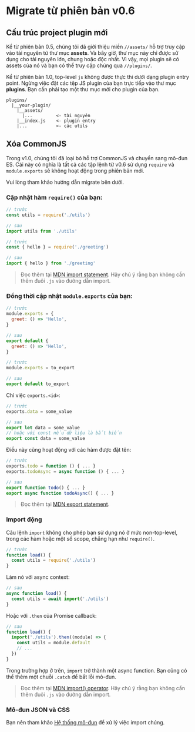 # Migrate từ phiên bản v0.6

## Cấu trúc project plugin mới

<Badge type="tip" text="^1.0" />

Kể từ phiên bản 0.5, chúng tôi đã giới thiệu miền `//assets/` hỗ trợ truy cập vào
tài nguyên từ thư mục **assets**. Và bây giờ, thư mục này chỉ được sử dụng cho
tài nguyên lớn, chung hoặc độc nhất. Vì vậy, mọi plugin sẽ có assets của nó và bạn có thể
truy cập chúng qua `//plugins/`.

Kể từ phiên bản 1.0, top-level `js` không được thực thi dưới dạng plugin entry point. Ngừng việc
đặt các tệp JS plugin của bạn trực tiếp vào thư mục **plugins**. Bạn cần phải
tạo một thư mục mới cho plugin của bạn.

```
plugins/
  |__your-plugin/
    |__assets/
      |...         <- tài nguyên
    |__index.js    <- plugin entry
    |...           <- các utils
```

## Xóa CommonJS

<Badge type="tip" text="^1.0" />

Trong v1.0, chúng tôi đã loại bỏ hỗ trợ CommonJS và chuyển sang mô-đun ES. Cái này
có nghĩa là tất cả các tập lệnh từ v0.6 sử dụng `require` và `module.exports` sẽ không
hoạt động trong phiên bản mới.

Vui lòng tham khảo hướng dẫn migrate bên dưới.

### Cập nhật hàm `require()` của bạn:

```js
// trước
const utils = require('./utils')

// sau
import utils from './utils'
```

```js
// trước
const { hello } = require('./greeting')

// sau
import { hello } from './greeting'
```

> Đọc thêm tại
> [MDN import statement](https://developer.mozilla.org/en-US/docs/Web/JavaScript/Reference/Statements/import).
> Hãy chú ý rằng bạn không cần thêm đuôi `.js` vào đường dẫn import.

### Đồng thời cập nhật `module.exports` của bạn:

```js
// trước
module.exports = {
  greet: () => 'Hello',
}

// sau
export default {
  greet: () => 'Hello',
}
```

```js
// trước
module.exports = to_export

// sau
export default to_export
```

Chỉ việc `exports.<id>`:

```js
// trước
exports.data = some_value

// sau
export let data = some_value
// hoặc với const nếu dữ liệu là bất biến
export const data = some_value
```

Điều này cũng hoạt động với các hàm được đặt tên:

```js
// trước
exports.todo = function () { ... }
exports.todoAsync = async function () { ... }

// sau
export function todo() { ... }
export async function todoAsync() { ... }
```

> Đọc thêm tại
> [MDN export statement](https://developer.mozilla.org/en-US/docs/Web/JavaScript/Reference/Statements/export).

### Import động

Câu lệnh `import` không cho phép bạn sử dụng nó ở mức non-top-level, trong các hàm
hoặc một số scope, chẳng hạn như `require()`.

```js
// trước
function load() {
  const utils = require('./utils')
}
```

Làm nó với async context:

```js
// sau
async function load() {
  const utils = await import('./utils')
}
```

Hoặc với `.then` của Promise callback:

```js
// sau
function load() {
  import('./utils').then((module) => {
    const utils = module.default
    // ...
  })
}
```

Trong trường hợp ở trên, `import` trở thành một async function. Bạn cũng có thể thêm một
chuỗi `.catch` để bắt lỗi mô-đun.

> Đọc thêm tại
> [MDN import() operator](https://developer.mozilla.org/en-US/docs/Web/JavaScript/Reference/Operators/import).
> Hãy chú ý rằng bạn không cần thêm đuôi `.js` vào đường dẫn import.

### Mô-đun JSON và CSS

Bạn nên tham khảo [Hệ thống mô-đun](/vi/guide/module-system) để xử lý
việc import chúng.

